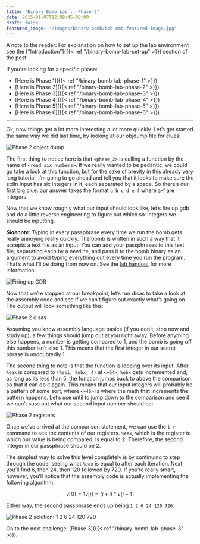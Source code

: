 ```yaml
---
title: "Binary Bomb Lab :: Phase 2"
date: 2015-01-07T12:09:45-08:00
draft: false
featured_image: "/images/binary-bomb/bob-omb-featured-image.jpg"
---
```


A note to the reader: For explanation on how to set up the lab environment see the ["Introduction"]({{< ref "/binary-bomb-lab-set-up" >}}) section of the post.

If you're looking for a specific phase:

* [Here is Phase 1]({{< ref "/binary-bomb-lab-phase-1" >}})
* [Here is Phase 2]({{< ref "/binary-bomb-lab-phase-2" >}})
* [Here is Phase 3]({{< ref "/binary-bomb-lab-phase-3" >}})
* [Here is Phase 4]({{< ref "/binary-bomb-lab-phase-4" >}})
* [Here is Phase 5]({{< ref "/binary-bomb-lab-phase-5" >}})
* [Here is Phase 6]({{< ref "/binary-bomb-lab-phase-6" >}})

---

Ok, now things get a lot more interesting a lot more quickly. Let’s get started the same way we did last time, by looking at our objdump file for clues:

![Phase 2 object dump](/images/binary-bomb/phase-2-objdump1.png)

The first thing to notice here is that `<phase_2>` is calling a function by the name of `<read_six_numbers>`. If we really wanted to be pedantic, we could go take a look at this function, but for the sake of brevity in this already very long tutorial, I’m going to go ahead and tell you that it looks to make sure the stdin input has six integers in it, each separated by a space. So there’s our first big clue: our answer takes the format `a b c d e f` where a-f are integers.

Now that we know roughly what our input should look like, let’s fire up gdb and do a little reverse engineering to figure out which six integers we should be inputting.

***Sidenote***: Typing in every passphrase every time we run the bomb gets really annoying really quickly. The bomb is written in such a way that it accepts a text file as an input. You can add your passphrases to this text file, separating each by a newline, and pass it to the bomb binary as an argument to avoid typing everything out every time you run the program. That’s what I’ll be doing from now on. See the [lab handout](http://csapp.cs.cmu.edu/public/bomblab.pdf) for more information.

![Firing up GDB](/images/binary-bomb/phase-2-fire-up-gdb.png)

Now that we’re stopped at our breakpoint, let’s run disas to take a look at the assembly code and see if we can’t figure out exactly what’s going on. The output will look something like this:

![Phase 2 disas](/images/binary-bomb/phase-2-disas.png)

Assuming you know assembly language basics (if you don’t, stop now and study up), a few things should jump out at you right away. Before anything else happens, a number is getting compared to 1, and the bomb is going off this number isn’t also 1. This means that the first integer in our secret phrase is undoubtedly 1.

The second thing to note is that the function is looping over its input. After `%eax` is compared to `(%esi, %ebx, 4)` at `<+54>`, `%ebx` gets incremented and, as long as its less than 5, the function jumps back to above the comparison so that it can do it again. This means that our input integers will probably be a pattern of some sort, where `<+46>` is where the math that increments the pattern happens. Let’s use until to jump down to the comparison and see if we can’t suss out what our second input number should be:

![Phase 2 registers](/images/binary-bomb/phase-2-registers.png)

Once we’ve arrived at the comparison statement, we can use the `i r` command to see the contents of our registers. `%eax`, which is the register to which our value is being compared, is equal to 2. Therefore, the second integer in our passphrase should be 2.

The simplest way to solve this level completely is by continuing to step through the code, seeing what `%eax` is equal to after each iteration. Next you’ll find 6, then 24, then 120 followed by 720. If you’re really smart, however, you’ll notice that the assembly code is actually implementing the following algorithm:

```math
v[0] = 1
v[i] = (i+i) * v[i-1]
```

Either way, the second passphrase ends up being `1 2 6 24 120 720`.

![Phase 2 solution: 1 2 6 24 120 720](/images/binary-bomb/Screen-Shot-2014-12-14-at-14-29-06.png)

On to the next challenge! [Phase 3]({{< ref "/binary-bomb-lab-phase-3" >}}).
